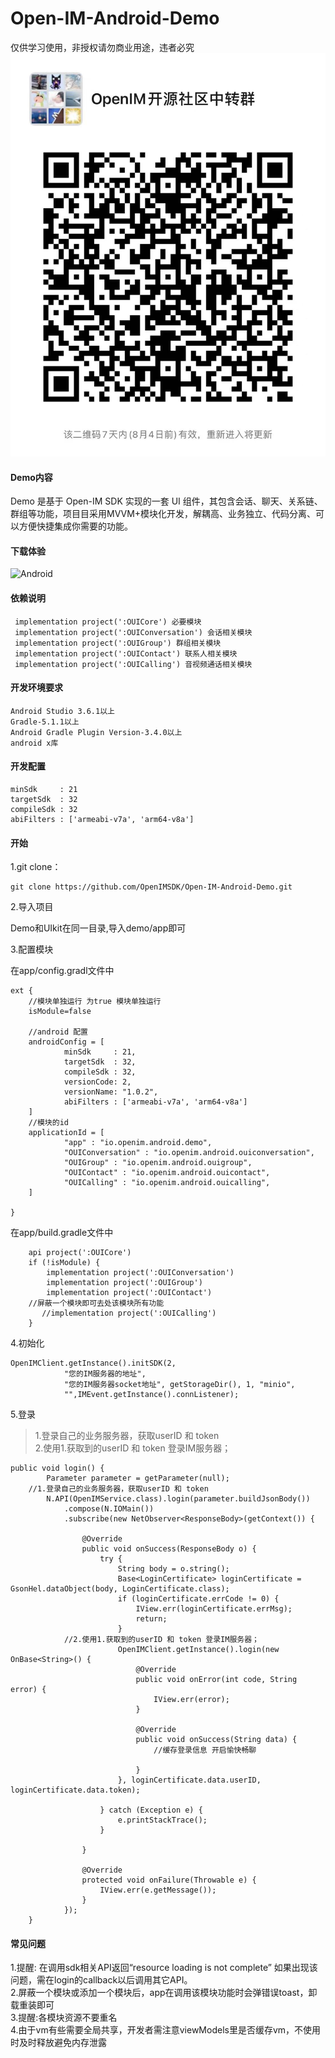 # Open-IM-Android-Demo
仅供学习使用，非授权请勿商业用途，违者必究
![avatar](https://github.com/OpenIMSDK/OpenIM-Docs/blob/main/docs/images/WechatIMG20.jpeg)

#### Demo内容
Demo 是基于 Open-IM SDK 实现的一套 UI 组件，其包含会话、聊天、关系链、群组等功能，项目目采用MVVM+模块化开发，解耦高、业务独立、代码分离、可以方便快捷集成你需要的功能。
#### 下载体验

![Android](https://www.pgyer.com/app/qrcode/OpenIM-Android)

#### 依赖说明

```
 implementation project(':OUICore') 必要模块
 implementation project(':OUIConversation') 会话相关模块
 implementation project(':OUIGroup') 群组相关模块
 implementation project(':OUIContact') 联系人相关模块
 implementation project(':OUICalling') 音视频通话相关模块
```
#### 开发环境要求
```
Android Studio 3.6.1以上
Gradle-5.1.1以上
Android Gradle Plugin Version-3.4.0以上
android x库
```
#### 开发配置
```
minSdk     : 21
targetSdk  : 32
compileSdk : 32
abiFilters : ['armeabi-v7a', 'arm64-v8a']
```
#### 开始
1.git clone：
```
git clone https://github.com/OpenIMSDK/Open-IM-Android-Demo.git
```
2.导入项目

Demo和UIkit在同一目录,导入demo/app即可

3.配置模块 

在app/config.gradl文件中
```
ext {
    //模块单独运行 为true 模块单独运行
    isModule=false

    //android 配置
    androidConfig = [
            minSdk     : 21,
            targetSdk  : 32,
            compileSdk : 32,
            versionCode: 2,
            versionName: "1.0.2",
            abiFilters : ['armeabi-v7a', 'arm64-v8a']
    ]
    //模块的id
    applicationId = [
            "app" : "io.openim.android.demo",
            "OUIConversation" : "io.openim.android.ouiconversation",
            "OUIGroup" : "io.openim.android.ouigroup",
            "OUIContact" : "io.openim.android.ouicontact",
            "OUICalling" : "io.openim.android.ouicalling",
    ]

}
```
在app/build.gradle文件中
```
    api project(':OUICore')
    if (!isModule) {
        implementation project(':OUIConversation')
        implementation project(':OUIGroup')
        implementation project(':OUIContact')
	//屏蔽一个模块即可去处该模块所有功能
       //implementation project(':OUICalling')
    }
```
4.初始化
```
OpenIMClient.getInstance().initSDK(2,
            "您的IM服务器的地址",
            "您的IM服务器socket地址", getStorageDir(), 1, "minio",
            "",IMEvent.getInstance().connListener);
```
5.登录

>1.登录自己的业务服务器，获取userID 和 token  
>2.使用1.获取到的userID 和 token 登录IM服务器；
```
public void login() {
        Parameter parameter = getParameter(null);
	//1.登录自己的业务服务器，获取userID 和 token  
        N.API(OpenIMService.class).login(parameter.buildJsonBody())
            .compose(N.IOMain())
            .subscribe(new NetObserver<ResponseBody>(getContext()) {

                @Override
                public void onSuccess(ResponseBody o) {
                    try {
                        String body = o.string();
                        Base<LoginCertificate> loginCertificate = GsonHel.dataObject(body, LoginCertificate.class);
                        if (loginCertificate.errCode != 0) {
                            IView.err(loginCertificate.errMsg);
                            return;
                        }
			//2.使用1.获取到的userID 和 token 登录IM服务器；
                        OpenIMClient.getInstance().login(new OnBase<String>() {
                            @Override
                            public void onError(int code, String error) {
                                IView.err(error);
                            }

                            @Override
                            public void onSuccess(String data) {
                                //缓存登录信息 开启愉快畅聊
                   
                            }
                        }, loginCertificate.data.userID, loginCertificate.data.token);

                    } catch (Exception e) {
                        e.printStackTrace();
                    }

                }

                @Override
                protected void onFailure(Throwable e) {
                    IView.err(e.getMessage());
                }
            });
    }
```

#### 常见问题
1.提醒: 在调用sdk相关API返回“resource loading is not complete” 如果出现该问题，需在login的callback以后调用其它API。  
2.屏蔽一个模块或添加一个模块后，app在调用该模块功能时会弹错误toast，卸载重装即可  
3.提醒:各模块资源不要重名  
4.由于vm有些需要全局共享，开发者需注意viewModels里是否缓存vm，不使用时及时释放避免内存泄露

